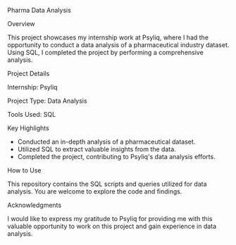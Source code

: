 Pharma Data Analysis

Overview

This project showcases my internship work at Psyliq, where I had the opportunity to conduct a data analysis of a pharmaceutical industry dataset. Using SQL, I completed the project by performing a comprehensive analysis.

Project Details

Internship: Psyliq

Project Type: Data Analysis

Tools Used: SQL

Key Highlights

- Conducted an in-depth analysis of a pharmaceutical dataset.
- Utilized SQL to extract valuable insights from the data.
- Completed the project, contributing to Psyliq's data analysis efforts.

How to Use

This repository contains the SQL scripts and queries utilized for data analysis. You are welcome to explore the code and findings.

Acknowledgments

I would like to express my gratitude to Psyliq for providing me with this valuable opportunity to work on this project and gain experience in data analysis.
